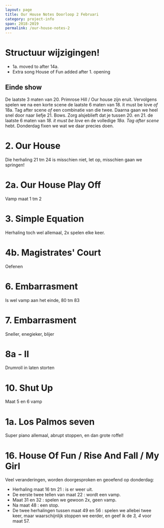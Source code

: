```yaml
---
layout: page
title: Our House Notes Doorloop 2 Februari
category: project-info
span: 2018-2019
permalink: /our-house-notes-2
---
```



# Structuur wijzigingen!

- 1a. moved to after 14a.
- Extra song House of Fun added after 1. opening

## Einde show

De laatste 3 maten van 20. Primrose Hill / Our house zijn eruit. Vervolgens
spelen we na een korte scene de laatste 6 maten van 18. it must be love _of_
18a. Tag after scene _of_ een combinatie van die twee. Daarna gaan we heel snel
door naar liefje 21. Bows.  Zorg alsjeblieft dat je tussen 20. en 21. de
laatste 6 maten van _18. it must be love_ en de volledige _18a. Tag after
scene_ hebt. Donderdag fixen we wat we daar precies doen.


# 2. Our House

Die herhaling 21 tm 24 is misschien niet, let op, misschien gaan we springen!

# 2a. Our House Play Off

Vamp maat 1 tm 2

# 3. Simple Equation

Herhaling toch wel allemaal, 2x spelen elke keer.


# 4b. Magistrates' Court

Oefenen

# 6. Embarrasment

Is wel vamp aan het einde, 80 tm 83

# 7. Embarrasment 

Sneller, enegieker, blijer

# 8a - II 

Drumroll in laten storten

# 10. Shut Up

Maat 5 en 6 vamp

# 1a. Los Palmos seven

Super piano allemaal, abrupt stoppen, en dan grote roffel!

# 16. House Of Fun / Rise And Fall / My Girl

Veel veranderingen, worden doorgesproken en geoefend op donderdag:

- Herhaling maat 16 tm 21
: is er weer uit.
- De eerste twee tellen van maat 22
: wordt een vamp.
- Maat 31 en 32
: spelen we gewoon 2x, geen vamp.
- Na maat 48
: een stop. 
- De twee herhalingen tussen maat 49 en 56 
: spelen we allebei twee keer, maar waarschijnlijk stoppen we eerder, en geef ik de _3, 4_ voor maat 57. 
